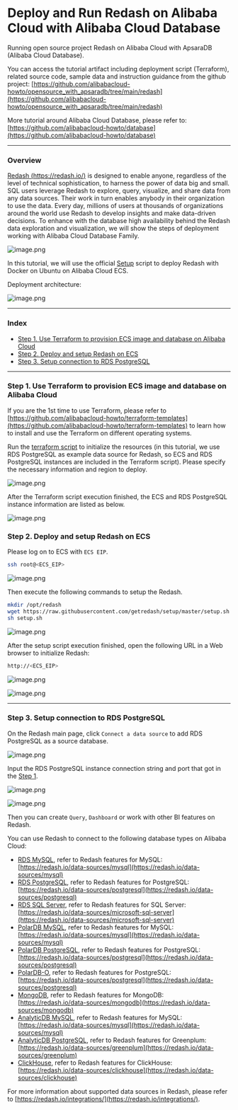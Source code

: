 # Deploy and Run Redash on Alibaba Cloud with Alibaba Cloud Database
Running open source project Redash on Alibaba Cloud with ApsaraDB (Alibaba Cloud Database).

You can access the tutorial artifact including deployment script (Terraform), related source code, sample data and instruction guidance from the github project:
[https://github.com/alibabacloud-howto/opensource_with_apsaradb/tree/main/redash](https://github.com/alibabacloud-howto/opensource_with_apsaradb/tree/main/redash)

More tutorial around Alibaba Cloud Database, please refer to:
[https://github.com/alibabacloud-howto/database](https://github.com/alibabacloud-howto/database)

---
### Overview
[Redash (https://redash.io/)](https://redash.io/) is designed to enable anyone, regardless of the level of technical sophistication, to harness the power of data big and small. SQL users leverage Redash to explore, query, visualize, and share data from any data sources. Their work in turn enables anybody in their organization to use the data. Every day, millions of users at thousands of organizations around the world use Redash to develop insights and make data-driven decisions.
To enhance with the database high availability behind the Redash data exploration and visualization, we will show the steps of deployment working with Alibaba Cloud Database Family.

![image.png](https://github.com/alibabacloud-howto/opensource_with_apsaradb/raw/main/redash/images/redash-anim.gif)

In this tutorial, we will use the official [Setup](https://github.com/getredash/setup) script to deploy Redash with Docker on Ubuntu on Alibaba Cloud ECS.

Deployment architecture:

![image.png](https://github.com/alibabacloud-howto/opensource_with_apsaradb/raw/main/redash/images/archi.png)

---
### Index

- [Step 1. Use Terraform to provision ECS image and database on Alibaba Cloud](https://github.com/alibabacloud-howto/opensource_with_apsaradb/tree/main/redash#step-1-use-terraform-to-provision-ecs-image-and-database-on-alibaba-cloud)
- [Step 2. Deploy and setup Redash on ECS](https://github.com/alibabacloud-howto/opensource_with_apsaradb/tree/main/redash#step-2-deploy-and-setup-redash-on-ecs)
- [Step 3. Setup connection to RDS PostgreSQL](https://github.com/alibabacloud-howto/opensource_with_apsaradb/tree/main/redash#step-3-setup-connection-to-rds-postgresql)

---
### Step 1. Use Terraform to provision ECS image and database on Alibaba Cloud

If you are the 1st time to use Terraform, please refer to [https://github.com/alibabacloud-howto/terraform-templates](https://github.com/alibabacloud-howto/terraform-templates) to learn how to install and use the Terraform on different operating systems.

Run the [terraform script](https://github.com/alibabacloud-howto/opensource_with_apsaradb/blob/main/redash/deployment/terraform/main.tf) to initialize the resources (in this tutorial, we use RDS PostgreSQL as example data source for Redash, so ECS and RDS PostgreSQL instances are included in the Terraform script). Please specify the necessary information and region to deploy.

![image.png](https://github.com/alibabacloud-howto/opensource_with_apsaradb/raw/main/redash/images/tf-parms.png)

After the Terraform script execution finished, the ECS and RDS PostgreSQL instance information are listed as below.

![image.png](https://github.com/alibabacloud-howto/opensource_with_apsaradb/raw/main/redash/images/tf-done.png)

### Step 2. Deploy and setup Redash on ECS

Please log on to ECS with ``ECS EIP``.

```bash
ssh root@<ECS_EIP>
```

![image.png](https://github.com/alibabacloud-howto/opensource_with_apsaradb/raw/main/redash/images/ecs-logon.png)

Then execute the following commands to setup the Redash.

```bash
mkdir /opt/redash
wget https://raw.githubusercontent.com/getredash/setup/master/setup.sh
sh setup.sh
```

![image.png](https://github.com/alibabacloud-howto/opensource_with_apsaradb/raw/main/redash/images/setup-done.png)

After the setup script execution finished, open the following URL in a Web browser to initialize Redash: 

```bash
http://<ECS_EIP>
```

![image.png](https://github.com/alibabacloud-howto/opensource_with_apsaradb/raw/main/redash/images/redash-logon.png)

![image.png](https://github.com/alibabacloud-howto/opensource_with_apsaradb/raw/main/redash/images/redash-main.png)

---
### Step 3. Setup connection to RDS PostgreSQL

On the Redash main page, click ``Connect a data source`` to add RDS PostgreSQL as a source database.

![image.png](https://github.com/alibabacloud-howto/opensource_with_apsaradb/raw/main/redash/images/redash-create-1.png)

Input the RDS PostgreSQL instance connection string and port that got in the [Step 1](https://github.com/alibabacloud-howto/opensource_with_apsaradb/tree/main/redash#step-1-use-terraform-to-provision-ecs-image-and-database-on-alibaba-cloud).

![image.png](https://github.com/alibabacloud-howto/opensource_with_apsaradb/raw/main/redash/images/redash-create-2.png)

![image.png](https://github.com/alibabacloud-howto/opensource_with_apsaradb/raw/main/redash/images/redash-create-3.png)


Then you can create ``Query``, ``Dashboard`` or work with other BI features on Redash.

You can use Redash to connect to the following database types on Alibaba Cloud:
- [RDS MySQL](https://www.alibabacloud.com/product/apsaradb-for-rds-mysql), refer to Redash features for MySQL: [https://redash.io/data-sources/mysql](https://redash.io/data-sources/mysql)
- [RDS PostgreSQL](https://www.alibabacloud.com/product/apsaradb-for-rds-postgresql), refer to Redash features for PostgreSQL: [https://redash.io/data-sources/postgresql](https://redash.io/data-sources/postgresql)
- [RDS SQL Server](https://www.alibabacloud.com/product/apsaradb-for-rds-sql-server), refer to Redash features for SQL Server: [https://redash.io/data-sources/microsoft-sql-server](https://redash.io/data-sources/microsoft-sql-server)
- [PolarDB MySQL](https://www.alibabacloud.com/product/polardb), refer to Redash features for MySQL: [https://redash.io/data-sources/mysql](https://redash.io/data-sources/mysql)
- [PolarDB PostgreSQL](https://www.alibabacloud.com/product/polardb), refer to Redash features for PostgreSQL: [https://redash.io/data-sources/postgresql](https://redash.io/data-sources/postgresql)
- [PolarDB-O](https://www.alibabacloud.com/product/polardb), refer to Redash features for PostgreSQL: [https://redash.io/data-sources/postgresql](https://redash.io/data-sources/postgresql)
- [MongoDB](https://www.alibabacloud.com/product/apsaradb-for-mongodb), refer to Redash features for MongoDB: [https://redash.io/data-sources/mongodb](https://redash.io/data-sources/mongodb)
- [AnalyticDB MySQL](https://www.alibabacloud.com/product/analyticdb-for-mysql), refer to Redash features for MySQL: [https://redash.io/data-sources/mysql](https://redash.io/data-sources/mysql)
- [AnalyticDB PostgreSQL](https://www.alibabacloud.com/product/hybriddb-postgresql), refer to Redash features for Greenplum: [https://redash.io/data-sources/greenplum](https://redash.io/data-sources/greenplum)
- [ClickHouse](https://www.alibabacloud.com/product/clickhouse), refer to Redash features for ClickHouse: [https://redash.io/data-sources/clickhouse](https://redash.io/data-sources/clickhouse)

For more information about supported data sources in Redash, please refer to [https://redash.io/integrations/](https://redash.io/integrations/).